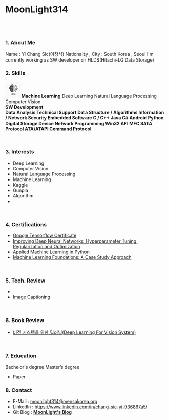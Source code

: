 # MoonLight314

<br>
<br>

### 1. About Me
Name : Yi Chang Sic(이창식)
Nationality , City : South Korea , Seoul
I'm currently working as SW developer on HLDS(Hitachi-LG Data Storage)
<br>

### 2. Skills
<img src="Machine_Learning.jpg" width="50" height="50"/>**Machine Learning**
Deep Learning
Natural Language Processing
Computer Vision
<br>
**SW Development
<br>
Data Analysis
Technical Support
Data Structure / Algorithms
Information / Network Security
Embedded Software
C / C++
Java
C#
Android
Python
Digital Storage Device
Network Programming
Win32 API
MFC
SATA Protocol
ATA/ATAPI Command Protocol**

<br>

### 3. Interests
- Deep Learning
- Computer Vision
- Natural Language Processing
- Machine Learning
- Kaggle
- Gunpla
- Algorithm
- 
<br>

### 4. Certifications
* [Google Tensorflow Certificate](https://www.credential.net/bee24a43-10ea-40aa-b0ed-bbcab569944d)
* [Improving Deep Neural Networks: Hyperparameter Tuning, Regularization and Optimization](https://www.coursera.org/account/accomplishments/certificate/FSXGNWANCR4D)
* [Applied Machine Learning in Python](https://www.coursera.org/account/accomplishments/verify/6BTATF274DP5)
* [Machine Learning Foundations: A Case Study Approach](https://www.coursera.org/account/accomplishments/verify/82LUQAPU528R)

<br>

### 5. Tech. Review
- 
- [Image Captioning](https://moonlight314.github.io/project/imagecaption/ImageCaptioning/)
<br>



### 6. Book Review    
* [비전 시스템을 위한 딥러닝(Deep Learning For Vision System)](https://moonlight314.github.io/deep/learning/Book_Review_Deep_Learning_For_Vision_System/)
<br>


### 7. Education
Bachelor's degree
Master’s degree 
- Paper


### 8. Contact
* E-Mail : <moonlight314@mensakorea.org>
* LinkedIn : https://www.linkedin.com/in/chang-sic-yi-936867a5/
* Git Blog : [**MoonLight's Blog**](https://moonlight314.github.io/)
